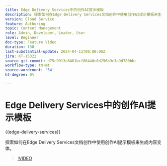 ```yaml
---
title: Edge Delivery Services中的创作AI提示模板
description: 探索如何在Edge Delivery Services文档创作中使用创作AI提示模板来生成内容变体。
version: Cloud Service
feature: Authoring
topic: Content Management
role: Admin, Developer, Leader, User
level: Beginner
doc-type: Feature Video
duration: 138
last-substantial-update: 2024-04-11T00:00:00Z
jira: KT-15322
source-git-commit: d75c9913e8401bcf86440c0d256b9c3a9d780bbc
workflow-type: tm+mt
source-wordcount: '54'
ht-degree: 0%

---
```




# Edge Delivery Services中的创作AI提示模板

{{edge-delivery-services}}

探索如何在Edge Delivery Services文档创作中使用创作AI提示模板来生成内容变体。

>[!VIDEO](https://video.tv.adobe.com/v/3428307/?learn=on)
